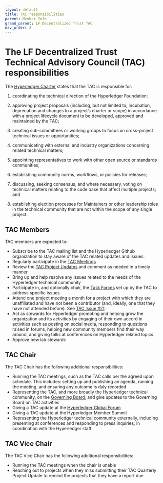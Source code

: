 ```yaml
---
layout: default
title: TAC responsibilities
parent: Member Info
grand_parent: LF Decentralized Trust TAC
nav_order: 2
---
```

[//]: # (SPDX-License-Identifier: CC-BY-4.0)

# The LF Decentralized Trust Technical Advisory Council (TAC) responsibilities

The [Hyperledger Charter](https://www.hyperledger.org/about/charter) states that the TAC is responsible for:

1. coordinating the technical direction of the Hyperledger Foundation;

2. approving project proposals (including, but not limited to, incubation, deprecation and changes to a project’s charter or scope) in accordance with a project lifecycle document to be developed, approved and maintained by the TAC;

3. creating sub-committees or working groups to focus on cross-project technical issues or opportunities;

4. communicating with external and industry organizations concerning related technical matters;

5. appointing representatives to work with other open source or standards communities;

6. establishing community norms, workflows, or policies for releases;

7. discussing, seeking consensus, and where necessary, voting on technical matters relating to the code base that affect multiple projects; and

8. establishing election processes for Maintainers or other leadership roles in the technical community that are not within the scope of any single project.

## TAC Members

TAC members are expected to:

* Subscribe to the TAC mailing list and the Hyperledger Github organization to stay aware of the TAC related updates and issues.
* Regularly participate in the [TAC Meetings](https://wiki.hyperledger.org/display/TSC/TAC+Meeting+Minutes)
* Review the [TAC Project Updates](https://wiki.hyperledger.org/display/TSC/TAC+Project+Updates) and comment as needed in a timely manner
* Bring up and help resolve any issues related to the needs of the Hyperledger technical community
* Participate in, and optionally chair, the [Task Forces](https://wiki.hyperledger.org/display/TF/Task+Forces+Home) set up by the TAC to address specific issues
* Attend one project meeting a month for a project with which they are unaffiliated and have not been a contributor (and, ideally, one that they have not attended before). See [TAC Issue #21](https://github.com/hyperledger/tsc/issues/21).
* Act as stewards for Hyperledger promoting and helping grow the organization and its activities by engaging of their own accord in activities such as posting on social media, responding to questions raised in forums, helping new community members find their way around, and giving talks at conferences on Hyperledger related topics.
* Approve new lab stewards

## TAC Chair

The TAC Chair has the following additional responsibilities:

* Running the TAC meetings, such as the TAC calls per the agreed upon schedule. This includes: setting up and publishing an agenda, running the meeting, and ensuring any outcome is duly recorded
* Representing the TAC, and more broadly the Hyperledger technical community, on the [Governing Board](https://www.hyperledger.org/about/leadership#governing), and give updates to the Governing Board on TAC activities
* Giving a TAC update at the [Hyperledger Global Forum](https://events.linuxfoundation.org/hyperledger-global-forum/)
* Giving a TAC update at the Hyperledger Member Summit
* Representing the Hyperledger technical community externally, including presenting at conferences and responding to press inquiries, in coordination with the Hyperledger staff

## TAC Vice Chair
The TAC Vice Chair has the following additional responsibilities:

* Running the TAC meetings when the chair is unable
* Reaching out to projects when they miss submitting their TAC Quarterly Project Update to remind the projects that they have a report due
